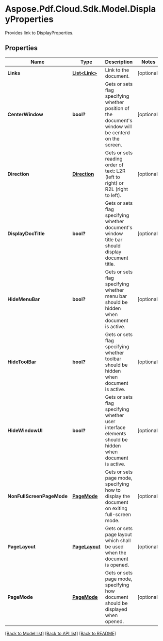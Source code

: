 ﻿# Aspose.Pdf.Cloud.Sdk.Model.DisplayProperties
Provides link to DisplayProperties.

## Properties

Name | Type | Description | Notes
------------ | ------------- | ------------- | -------------
**Links** | [**List&lt;Link&gt;**](Link.md) | Link to the document. | [optional] 
**CenterWindow** | **bool?** | Gets or sets flag specifying whether position of the document&#39;s window will be centerd on the screen. | [optional] 
**Direction** | [**Direction**](Direction.md) | Gets or sets reading order of text: L2R (left to right) or R2L (right to left). | [optional] 
**DisplayDocTitle** | **bool?** | Gets or sets flag specifying whether document&#39;s window title bar should display document title. | [optional] 
**HideMenuBar** | **bool?** | Gets or sets flag specifying whether menu bar should be hidden when document is active. | [optional] 
**HideToolBar** | **bool?** | Gets or sets flag specifying whether toolbar should be hidden when document is active. | [optional] 
**HideWindowUI** | **bool?** | Gets or sets flag specifying whether user interface elements should be hidden when document is active. | [optional] 
**NonFullScreenPageMode** | [**PageMode**](PageMode.md) | Gets or sets page mode, specifying how to display the document on exiting full-screen mode. | [optional] 
**PageLayout** | [**PageLayout**](PageLayout.md) | Gets or sets page layout which shall be used when the document is opened. | [optional] 
**PageMode** | [**PageMode**](PageMode.md) | Gets or sets page mode, specifying how document should be displayed when opened. | [optional] 

[[Back to Model list]](../README.md#documentation-for-models) [[Back to API list]](../README.md#documentation-for-api-endpoints) [[Back to README]](../README.md)

